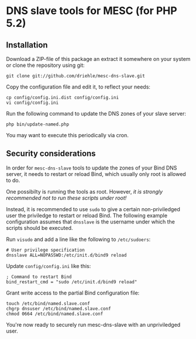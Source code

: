 DNS slave tools for MESC (for PHP 5.2)
======================================

Installation
------------

Download a ZIP-file of this package an extract it somewhere on your system or clone the repository using git:

```
git clone git://github.com/driehle/mesc-dns-slave.git
```

Copy the configuration file and edit it, to reflect your needs:

```
cp config/config.ini.dist config/config.ini
vi config/config.ini
```

Run the following command to update the DNS zones of your slave server:

```
php bin/update-named.php
```

You may want to execute this periodically via cron.


Security considerations
-----------------------

In order for ```mesc-dns-slave``` tools to update the zones of your Bind DNS server, it needs to restart or reload Bind, which usually only root is allowed to do.

One possibilty is running the tools as root. However, *it is strongly recommended not to run these scripts under root!*

Instead, it is recommended to use ```sudo``` to give a certain non-priviledged user the priviledge to restart or reload Bind. The following example configuration assumes that ```dnsslave``` is the username under which the scripts should be executed.

Run ```visudo``` and add a line like the following to  ```/etc/sudoers```:

```
# User privilege specification
dnsslave ALL=NOPASSWD:/etc/init.d/bind9 reload
```

Update ```config/config.ini``` like this:

```
; Command to restart Bind
bind_restart_cmd = "sudo /etc/init.d/bind9 reload"
```

Grant write access to the partial Bind configuration file:

```
touch /etc/bind/named.slave.conf
chgrp dnsuser /etc/bind/named.slave.conf
chmod 0664 /etc/bind/named.slave.conf
```

You're now ready to securely run mesc-dns-slave with an unpriviledged user.